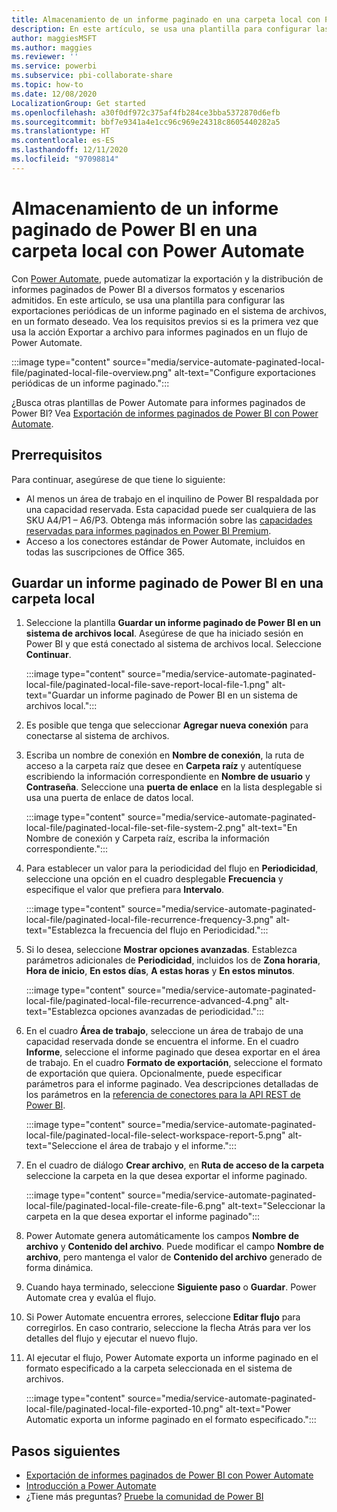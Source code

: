 ```yaml
---
title: Almacenamiento de un informe paginado en una carpeta local con Power Automate
description: En este artículo, se usa una plantilla para configurar las exportaciones periódicas de un informe paginado en el sistema de archivos, en un formato deseado.
author: maggiesMSFT
ms.author: maggies
ms.reviewer: ''
ms.service: powerbi
ms.subservice: pbi-collaborate-share
ms.topic: how-to
ms.date: 12/08/2020
LocalizationGroup: Get started
ms.openlocfilehash: a30f0df972c375af4fb284ce3bba5372870d6efb
ms.sourcegitcommit: bbf7e9341a4e1cc96c969e24318c8605440282a5
ms.translationtype: HT
ms.contentlocale: es-ES
ms.lasthandoff: 12/11/2020
ms.locfileid: "97098814"
---
```

# <a name="save-a-power-bi-paginated-report-to-a-local-folder--with-power-automate"></a>Almacenamiento de un informe paginado de Power BI en una carpeta local con Power Automate

Con [Power Automate](/power-automate/getting-started), puede automatizar la exportación y la distribución de informes paginados de Power BI a diversos formatos y escenarios admitidos. En este artículo, se usa una plantilla para configurar las exportaciones periódicas de un informe paginado en el sistema de archivos, en un formato deseado. Vea los requisitos previos si es la primera vez que usa la acción Exportar a archivo para informes paginados en un flujo de Power Automate.

:::image type="content" source="media/service-automate-paginated-local-file/paginated-local-file-overview.png" alt-text="Configure exportaciones periódicas de un informe paginado.":::

¿Busca otras plantillas de Power Automate para informes paginados de Power BI? Vea [Exportación de informes paginados de Power BI con Power Automate](service-automate-paginated-integration.md).

## <a name="prerequisites"></a>Prerrequisitos  

Para continuar, asegúrese de que tiene lo siguiente:

- Al menos un área de trabajo en el inquilino de Power BI respaldada por una capacidad reservada. Esta capacidad puede ser cualquiera de las SKU A4/P1 – A6/P3. Obtenga más información sobre las [capacidades reservadas para informes paginados en Power BI Premium](../admin/service-premium-what-is.md#paginated-reports).
- Acceso a los conectores estándar de Power Automate, incluidos en todas las suscripciones de Office 365.

## <a name="save-a-power-bi-paginated-report-to-a-local-folder"></a>Guardar un informe paginado de Power BI en una carpeta local

1. Seleccione la plantilla **Guardar un informe paginado de Power BI en un sistema de archivos local**. Asegúrese de que ha iniciado sesión en Power BI y que está conectado al sistema de archivos local. Seleccione **Continuar**. 

    :::image type="content" source="media/service-automate-paginated-local-file/paginated-local-file-save-report-local-file-1.png" alt-text="Guardar un informe paginado de Power BI en un sistema de archivos local.":::

2. Es posible que tenga que seleccionar **Agregar nueva conexión** para conectarse al sistema de archivos. 
1. Escriba un nombre de conexión en **Nombre de conexión**, la ruta de acceso a la carpeta raíz que desee en **Carpeta raíz** y autentíquese escribiendo la información correspondiente en **Nombre de usuario** y **Contraseña**. Seleccione una **puerta de enlace** en la lista desplegable si usa una puerta de enlace de datos local.

    :::image type="content" source="media/service-automate-paginated-local-file/paginated-local-file-set-file-system-2.png" alt-text="En Nombre de conexión y Carpeta raíz, escriba la información correspondiente.":::
 
3. Para establecer un valor para la periodicidad del flujo en **Periodicidad**, seleccione una opción en el cuadro desplegable **Frecuencia** y especifique el valor que prefiera para **Intervalo**.  

    :::image type="content" source="media/service-automate-paginated-local-file/paginated-local-file-recurrence-frequency-3.png" alt-text="Establezca la frecuencia del flujo en Periodicidad.":::

4. Si lo desea, seleccione **Mostrar opciones avanzadas**. Establezca parámetros adicionales de **Periodicidad**, incluidos los de **Zona horaria**, **Hora de inicio**, **En estos días**, **A estas horas** y **En estos minutos**. 
 
    :::image type="content" source="media/service-automate-paginated-local-file/paginated-local-file-recurrence-advanced-4.png" alt-text="Establezca opciones avanzadas de periodicidad.":::

5. En el cuadro **Área de trabajo**, seleccione un área de trabajo de una capacidad reservada donde se encuentra el informe. En el cuadro **Informe**, seleccione el informe paginado que desea exportar en el área de trabajo. En el cuadro **Formato de exportación**, seleccione el formato de exportación que quiera. Opcionalmente, puede especificar parámetros para el informe paginado. Vea descripciones detalladas de los parámetros en la [referencia de conectores para la API REST de Power BI](/connectors/powerbi/#export-to-file-for-paginated-reports).  
 
    :::image type="content" source="media/service-automate-paginated-local-file/paginated-local-file-select-workspace-report-5.png" alt-text="Seleccione el área de trabajo y el informe.":::

6. En el cuadro de diálogo **Crear archivo**, en **Ruta de acceso de la carpeta** seleccione la carpeta en la que desea exportar el informe paginado.
 
    :::image type="content" source="media/service-automate-paginated-local-file/paginated-local-file-create-file-6.png" alt-text="Seleccionar la carpeta en la que desea exportar el informe paginado":::

7. Power Automate genera automáticamente los campos **Nombre de archivo** y **Contenido del archivo**. Puede modificar el campo **Nombre de archivo**, pero mantenga el valor de **Contenido del archivo** generado de forma dinámica.
8. Cuando haya terminado, seleccione **Siguiente paso** o **Guardar**. Power Automate crea y evalúa el flujo.
9. Si Power Automate encuentra errores, seleccione **Editar flujo** para corregirlos. En caso contrario, seleccione la flecha Atrás para ver los detalles del flujo y ejecutar el nuevo flujo.
10. Al ejecutar el flujo, Power Automate exporta un informe paginado en el formato especificado a la carpeta seleccionada en el sistema de archivos.

    :::image type="content" source="media/service-automate-paginated-local-file/paginated-local-file-exported-10.png" alt-text="Power Automatic exporta un informe paginado en el formato especificado.":::

## <a name="next-steps"></a>Pasos siguientes

- [Exportación de informes paginados de Power BI con Power Automate](service-automate-paginated-integration.md)
- [Introducción a Power Automate](/power-automate/getting-started/)
- ¿Tiene más preguntas? [Pruebe la comunidad de Power BI](https://community.powerbi.com/)

